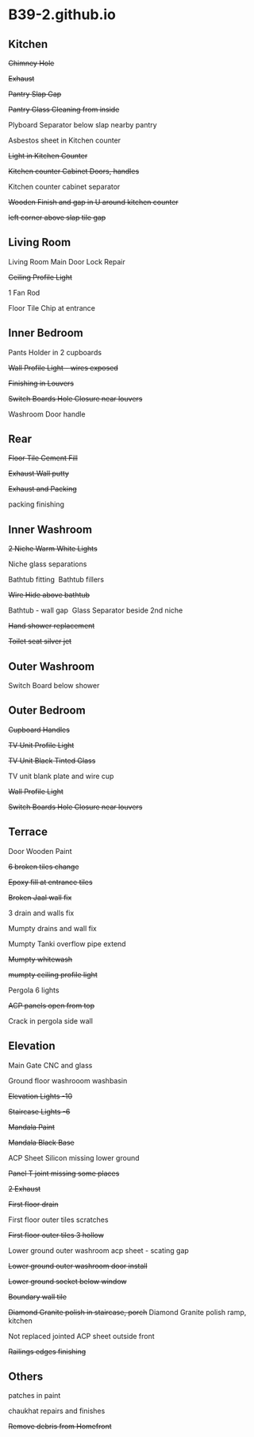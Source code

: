 # B39-2.github.io

## Kitchen
~~Chimney Hole~~

~~Exhaust~~

~~Pantry Slap Gap~~

~~Pantry Glass Cleaning from inside~~

Plyboard Separator below slap nearby pantry

Asbestos sheet in Kitchen counter

~~Light in Kitchen Counter~~

~~Kitchen counter Cabinet Doors, handles~~ 

Kitchen counter cabinet separator

~~Wooden Finish and gap in U around kitchen counter~~

~~left corner above slap tile gap~~


## Living Room

Living Room Main Door Lock Repair

~~Ceiling Profile Light~~

1 Fan Rod 

Floor Tile Chip at entrance


## Inner Bedroom

Pants Holder in 2 cupboards

~~Wall Profile Light - wires exposed~~

~~Finishing in Louvers~~

~~Switch Boards Hole Closure near louvers~~

Washroom Door handle



## Rear

~~Floor Tile Cement Fill~~

~~Exhaust Wall putty~~

~~Exhaust and Packing~~

packing finishing


## Inner Washroom

~~2 Niche Warm White Lights~~

Niche glass separations

Bathtub fitting 
Bathtub fillers

~~Wire Hide above bathtub~~

Bathtub - wall gap 
Glass Separator beside 2nd niche

~~Hand shower replacement~~

~~Toilet seat silver jet~~


## Outer Washroom

Switch Board below shower


## Outer Bedroom

~~Cupboard Handles~~

~~TV Unit Profile Light~~

~~TV Unit Black Tinted Glass~~

TV unit blank plate and wire cup

~~Wall Profile Light~~

~~Switch Boards Hole Closure near louvers~~


## Terrace

Door Wooden Paint

~~6 broken tiles change~~

~~Epoxy fill at entrance tiles~~

~~Broken Jaal wall fix~~

3 drain and walls fix

Mumpty drains and wall fix

Mumpty Tanki overflow pipe extend

~~Mumpty whitewash~~

~~mumpty ceiling profile light~~

Pergola 6 lights

~~ACP panels open from top~~

Crack in pergola side wall



## Elevation

Main Gate CNC and glass

Ground floor washrooom washbasin

~~Elevation Lights -10~~

~~Staircase Lights -6~~

~~Mandala Paint~~

~~Mandala Black Base~~

ACP Sheet Silicon missing lower ground

~~Panel T joint missing some places~~

~~2 Exhaust~~

~~First floor drain~~

First floor outer tiles scratches

~~First floor outer tiles 3 hollow~~

Lower ground outer washroom acp sheet - scating gap

~~Lower ground outer washroom door install~~

~~Lower ground socket below window~~

~~Boundary wall tile~~

~~Diamond Granite polish in staircase, porch~~
Diamond Granite polish ramp, kitchen

Not replaced jointed ACP sheet outside front

~~Railings edges finishing~~



## Others

patches in paint

chaukhat repairs and finishes

~~Remove debris from Homefront~~